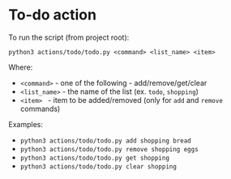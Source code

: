 # To-do action

To run the script (from project root):

`python3 actions/todo/todo.py <command> <list_name> <item>`

Where:

- `<command>` - one of the following - add/remove/get/clear
- `<list_name>`  - the name of the list (ex. `todo`, `shopping`) 
- `<item> ` - item to be added/removed (only for `add` and `remove`  commands) 

Examples:

- `python3 actions/todo/todo.py add shopping bread`
- `python3 actions/todo/todo.py remove shopping eggs`
- `python3 actions/todo/todo.py get shopping`
- `python3 actions/todo/todo.py clear shopping`